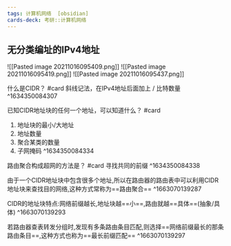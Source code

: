 ```yaml
---
tags: 计算机网络  [obsidian]
cards-deck: 考研::计算机网络
---
```


## 无分类编址的IPv4地址

![[Pasted image 20211016095409.png]]
![[Pasted image 20211016095419.png]]
![[Pasted image 20211016095437.png]]

什么是CIDR？ #card 
斜线记法，在IPv4地址后面加上 / 比特数量
^1634350084307

已知CIDR地址块的任何一个地址，可以知道什么？ #card 
1. 地址块的最小/大地址
2. 地址数量
3. 聚合某类的数量
4. 子网掩码
^1634350084334

路由聚合构成超网的方法是？ #card 
寻找共同的前缀
^1634350084338

由于一个CIDR地址块中包含很多个地址,所以在路由器的路由表中可以利用CIDR地址块来查找目的网络,这种方式常称为==路由聚合==
^1663070139287

CIDR的地址块特点:网络前缀越长,地址块越==小==,路由就越==具体==(抽象/具体)
^1663070139293

若路由器查表转发分组时,发现有多条路由条目匹配,则选择==网络前缀最长的那条路由条目==,这种方式也称为==最长前缀匹配==
^1663070139297
